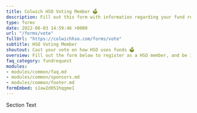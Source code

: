 ```yaml
---
title: Colwich HSO Voting Member 🗳
description: Fill out this form with information regarding your fund request.
type: forms
date: 2022-06-03 14:59:46 +0000
url: "/forms/vote"
fullUrl: "https://colwichhso.com/forms/vote"
subtitle: HSO Voting Member 
shoutout: Cast your vote on how HSO uses funds 🗳
overview: Fill out the form below to register as a HSO member, and be included on communications related to voting.
faq_category: fundrequest
modules:
- modules/common/faq.md
- modules/common/sponsors.md
- modules/common/footer.md
formEmbed: s1aw2d051hqgme1
---
```

Section Text
